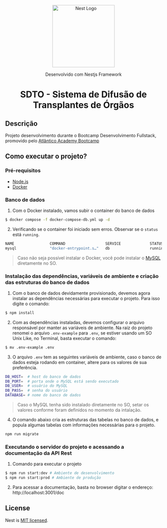 <p align="center">
  <a href="http://nestjs.com/" target="blank"><img src="https://nestjs.com/img/logo-small.svg" width="200" alt="Nest Logo" /></a>
</p>
<p align="center">Desenvolvido com Nestjs Framework</p>

<h1 align="center">SDTO - Sistema de Difusão de Transplantes de Órgãos</h1>

## Descrição
Projeto desenvolvimento durante o Bootcamp Desenvolvimento Fullstack, promovido pelo [Atlântico Academy Bootcamp](https://www.atlantico.com.br/academy-bootcamp/)

## Como executar o projeto?

### Pré-requisitos

- [Node.js](https://nodejs.org/en/)
- [Docker](https://docs.docker.com/engine/)

### Banco de dados
1. Com o Docker instalado, vamos subir o container do banco de dados
```sh
$ docker compose -f docker-compose-db.yml up -d
```
2. Verificando se o container foi iniciado sem erros. Observar se o `status` está `running`.
```sh
NAME                COMMAND                  SERVICE             STATUS              PORTS
mysql               "docker-entrypoint.s…"   db                  running             0.0.0.0:3306->3306/tcp, :::3306->3306/tcp, 33060/tcp
```
> Caso não seja possível instalar o Docker, você pode instalar o [MySQL](https://www.mysql.com/) diretamente no SO.
### Instalação das dependências, variáveis de ambiente e criação das estruturas do banco de dados
1. Com o banco de dados devidamente provisionado, devemos agora instalar as dependências necessárias para executar o projeto. Para isso digite o comando:
```sh
$ npm install
```
2. Com as dependências instaladas, devemos configurar o arquivo responsável por manter as variáveis de ambiente. Na raiz do projeto renomei o arquivo `.env-example` para `.env`, se estiver usando um SO Unix Like, no Terminal, basta executar o comando:
```sh
$ mv .env-example .env
```
3. O arquivo `.env` tem as seguintes variáveis de ambiente, caso o banco de dados esteja rodando em container, altere para os valores de sua preferência.
```sh
DB_HOST=  # host do banco de dados
DB_PORT=  # porta onde o MySQL está sendo executado
DB_USER=  # usuário do MySQL
DB_PASS=  # senha do usuário
DATABASE= # nome do banco de dados
```
> Caso o MySQL tenha sido instalado diretamente no SO, setar os valores conforme foram definidos no momento da intalação.

4. O comando abaixo cria as estruturas das tabelas no banco de dados, e popula algumas tabelas com informações necessárias para o projeto.
```sh
npm run migrate
```

### Executando o servidor do projeto e acessando a documentação da API Rest
1. Comando para executar o projeto
```sh
$ npm run start:dev # Ambiente de desenvolvimento
$ npm run start:prod # Ambiente de produção
```
2. Para acessar a documentação, basta no browser digitar o endereço:
http://localhost:3001/doc
## License

Nest is [MIT licensed](LICENSE).
